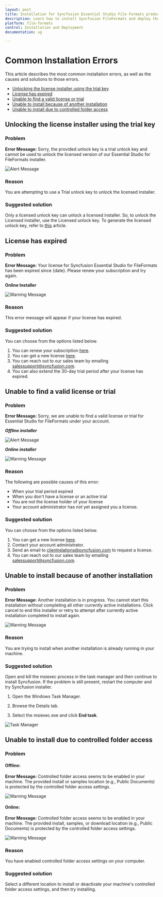 ```yaml
---
layout: post
title: Installation for Syncfusion Essential Studio File Formats products
description: Learn how to install Syncfusion FileFormats and deploy the Syncfusion File Formats installer components
platform: file-formats
control: Installation and Deployment
documentation: ug

---
```



# Common Installation Errors

This article describes the most common installation errors, as well as the causes and solutions to those errors.

* [Unlocking the license installer using the trial key](https://help.syncfusion.com/file-formats/installation-and-upgrade/installation-errors#unlocking-the-license-installer-using-the-trial-key)
* [License has expired](https://help.syncfusion.com/file-formats/installation-and-upgrade/installation-errors#license-has-expired)
* [Unable to find a valid license or trial](https://help.syncfusion.com/file-formats/installation-and-upgrade/installation-errors#unable-to-find-a-valid-license-or-trial)
* [Unable to install because of another installation](https://help.syncfusion.com/file-formats/installation-and-upgrade/installation-errors#unable-to-install-because-of-another-installation)
* [Unable to install due to controlled folder access](http://help.syncfusion.com/file-formats/installation-and-upgrade/installation-errors#unable-to-install-due-to-controlled-folder-access)

## Unlocking the license installer using the trial key

### Problem

**Error Message:** Sorry, the provided unlock key is a trial unlock key and cannot be used to unlock the licensed version of our Essential Studio for FileFormats installer.

![Alert Message](Errors/Installation_Errors_img1.png)

### Reason

You are attempting to use a Trial unlock key to unlock the licensed installer.

### Suggested solution

Only a licensed unlock key can unlock a licensed installer. So, to unlock the Licensed installer, use the Licensed unlock key. To generate the licensed unlock key, refer to [this](http://syncfusion.com/kb/2326) article.


## License has expired

### Problem

**Error Message:** Your license for Syncfusion Essential Studio for FileFormats has been expired since {date}. Please renew your subscription and try again.

**Online Installer**

![Warning Message](Errors/Installation_Errors_img2.png)

### Reason

This error message will appear if your license has expired.

### Suggested solution

You can choose from the options listed below. 

1. You can renew your subscription [here](https://www.syncfusion.com/account/my-renewals). 
2. You can get a new license [here](https://www.syncfusion.com/sales/products). 
3. You can reach out to our sales team by emailing <salessupport@syncfusion.com>. 
4. You can also extend the 30-day trial period after your license has expired.

## Unable to find a valid license or trial

### Problem

**Error Message:** Sorry, we are unable to find a valid license or trial for Essential Studio for FileFormats under your account.

<em>**Offline installer**</em>

![Alert Message](Errors/Installation_Errors_img3.png)

<em>**Online installer**</em>

![Warning Message](Errors/Installation_Errors_img6.png)

### Reason

The following are possible causes of this error:

* When your trial period expired
* When you don't have a license or an active trial
* You are not the license holder of your license 
* Your account administrator has not yet assigned you a license.

### Suggested solution

You can choose from the options listed below. 

1. You can get a new license [here](https://www.syncfusion.com/sales/products). 
2. Contact your account administrator. 
3. Send an email to  <clientrelations@syncfusion.com> to request a license. 
4. You can reach out to our sales team by emailing  <salessupport@syncfusion.com>.

## Unable to install because of another installation

### Problem

**Error Message:** Another installation is in progress. You cannot start this installation without completing all other currently active installations. Click cancel to end this installer or retry to attempt after currently active installation completed to install again.

![Warning Message](Errors/Installation_Errors_img4.png)

### Reason

You are trying to install when another installation is already running in your machine.

### Suggested solution

Open and kill the msiexec process in the task manager and then continue to install Syncfusion. If the problem is still present, restart the computer and try Syncfusion installer. 

1. Open the Windows Task Manager.

2. Browse the Details tab.

3. Select the msiexec.exe and click **End task**.

![Task Manager](Errors/Installation_Errors_img5.png)

## Unable to install due to controlled folder access

### Problem

#### Offline:

**Error Message:** Controlled folder access seems to be enabled in your machine. The provided install or samples location (e.g., Public Documents) is protected by the controlled folder access settings.

![Warning Message](Errors/Installation_Errors_img7.png)

#### Online:

**Error Message:** Controlled folder access seems to be enabled in your machine. The provided install, samples, or download location (e.g., Public Documents) is protected by the controlled folder access settings.

![Warning Message](Errors/Installation_Errors_img8.png)

### Reason

You have enabled controlled folder access settings on your computer.

### Suggested solution

Select a different location to install or deactivate your machine's controlled folder access settings, and then try installing.

